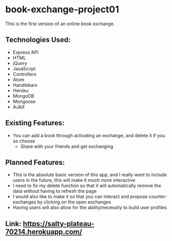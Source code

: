 # book-exchange-project01
This is the first version of an online book exchange.

## Technologies Used:
* Express API
* HTML
* jQuery
* JavaScript
* Controllers
* Atom
* Handlebars
* Heroku
* MongoDB
* Mongoose
* AJAX

## Existing Features:
* You can add a book through activating an exchange, and delete it if you so choose
  * Share with your friends and get exchanging
  
## Planned Features:
* This is the absolute basic version of this app, and I really want
  to include users in the future, this will make it much more interactive
* I need to fix my delete function so that it will automatically remove the data without having to refresh the page
* I would also like to make it so that you can interact and propose counter-exchanges by clicking on the open exchanges
* Having users will also allow for the ability/necessity to build user profiles

## Link: https://salty-plateau-70214.herokuapp.com/

